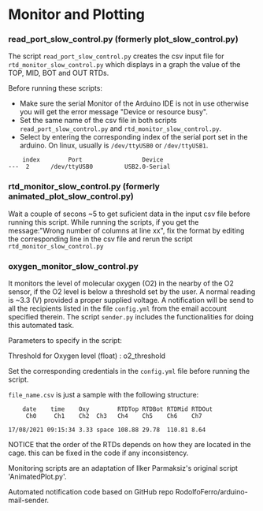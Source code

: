 # Monitor and Plotting

### read_port_slow_control.py  (formerly plot_slow_control.py)

The script `read_port_slow_control.py` creates the csv input file for `rtd_monitor_slow_control.py` 
which displays in a graph the value of the TOP, MID, BOT and OUT RTDs.

Before running these scripts:
- Make sure the serial Monitor of the Arduino IDE is not in use otherwise you will get the error message "Device or resource busy".
- Set the same name of the csv file in both scripts `read_port_slow_control.py` and `rtd_monitor_slow_control.py`.
- Select by entering the corresponding index of the serial port set in the arduino. On linux, usually is `/dev/ttyUSB0` or `/dev/ttyUSB1`.
```
    index        Port                 Device
---  2      /dev/ttyUSB0         USB2.0-Serial

```

###  rtd_monitor_slow_control.py  (formerly animated_plot_slow_control.py)

Wait a couple of secons ~5 to get suficient data in the input csv file before running this script.
While running the scripts, if you get the message:"Wrong number of columns at line xx", fix the format by editing the corresponding line in the csv file and rerun 
the script `rtd_monitor_slow_control.py` 



### oxygen_monitor_slow_control.py

It monitors the level of molecular oxygen (O2) in the nearby of the O2 sensor, if the O2 level is below a threshold set by the user.
A normal reading is ~3.3 (V) provided a proper supplied voltage.
A notification will be send to all the recipients listed in the file `config.yml` from the email account specified therein. 
The script `sender.py` includes the functionalities for doing this automated task.

Parameters to specify in the script:

Threshold for Oxygen level (float) : o2_threshold 

Set the corresponding credentials in the `config.yml` file before running the script.



`file_name.csv` is just a sample with the following structure: 

```    
    date    time    Oxy        RTDTop RTDBot RTDMid RTDOut 
     Ch0     Ch1    Ch2  Ch3   Ch4    Ch5    Ch6    Ch7
     
17/08/2021 09:15:34 3.33 space 108.88 29.78  110.81 8.64
```

NOTICE that the order of the RTDs depends on how they are located in the cage. this can be fixed in the code if any inconsistency. 





Monitoring scripts are an adaptation of Ilker Parmaksiz's original script 'AnimatedPlot.py'. 

Automated notification code based on GitHub repo RodolfoFerro/arduino-mail-sender.
